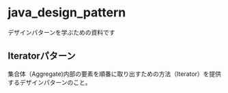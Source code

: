 # java_design_pattern
デザインパターンを学ぶための資料です

## Iteratorパターン
集合体（Aggregate)内部の要素を順番に取り出すための方法（Iterator）を提供するデザインパターンのこと。